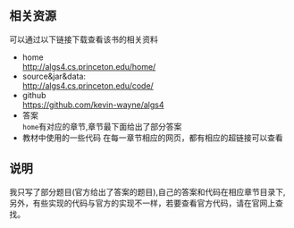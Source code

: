 相关资源
-------
  可以通过以下链接下载查看该书的相关资料  
+ home  
  http://algs4.cs.princeton.edu/home/
+ source&jar&data:  
http://algs4.cs.princeton.edu/code/
+ github  
https://github.com/kevin-wayne/algs4
+ 答案  
  `home`有对应的章节,章节最下面给出了部分答案
+ 教材中使用的一些代码
  在每一章节相应的网页，都有相应的超链接可以查看

说明
------
我只写了部分题目(官方给出了答案的题目),自己的答案和代码在相应章节目录下,
另外，有些实现的代码与官方的实现不一样，若要查看官方代码，请在官网上查找。

